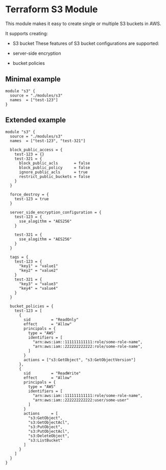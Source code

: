 # Terraform S3 Module

This module makes it easy to create single or multiple S3 buckets in AWS.

It supports creating:

* S3 bucket
These features of S3 bucket configurations are supported:

* server-side encryption
* bucket policies

## Minimal example

```
module "s3" {
  source = "./modules/s3"
  names  = ["test-123"]
}
```

## Extended example

```
module "s3" {
  source = "./modules/s3"
  names  = ["test-123", "test-321"]

  block_public_access = {
    test-123 = {}
    test-321 = {
      block_public_acls       = false
      block_public_policy     = false
      ignore_public_acls      = true
      restrict_public_buckets = false
    }
  }

  force_destroy = {
    test-123 = true
  }

  server_side_encryption_configuration = {
    test-123 = {
      sse_alogithm = "AES256"
    }

    test-321 = {
      sse_alogithm = "AES256"
    }
  }

  tags = {
    test-123 = {
      "key1" = "value1"
      "key2" = "value2"
    }
    test-321 = {
      "key3" = "value3"
      "key4" = "value4"
    }
  }

  bucket_policies = {
    test-123 = [
      {
        sid         = "ReadOnly"
        effect      = "Allow"
        principals = {
          type = "AWS"
          identifiers = [
            "arn:aws:iam::111111111111:role/some-role-name",
            "arn:aws:iam::222222222222:role/some-role-name",
          ]
        }
        actions = ["s3:GetObject", "s3:GetObjectVersion"]
      },
      {
        sid         = "ReadWrite"
        effect      = "Allow"
        principals = {
          type = "AWS"
          identifiers = [
            "arn:aws:iam::111111111111:role/some-role-name",
            "arn:aws:iam::222222222222:user/some-user"
          ]
        }
        actions     = [
          "s3:GetObject",
          "s3:GetObjectAcl",
          "s3:PutObject",
          "s3:PutObjectAcl",
          "s3:DeleteObject",
          "s3:ListBucket"
        ]
      }
    ]
  }
}
```

